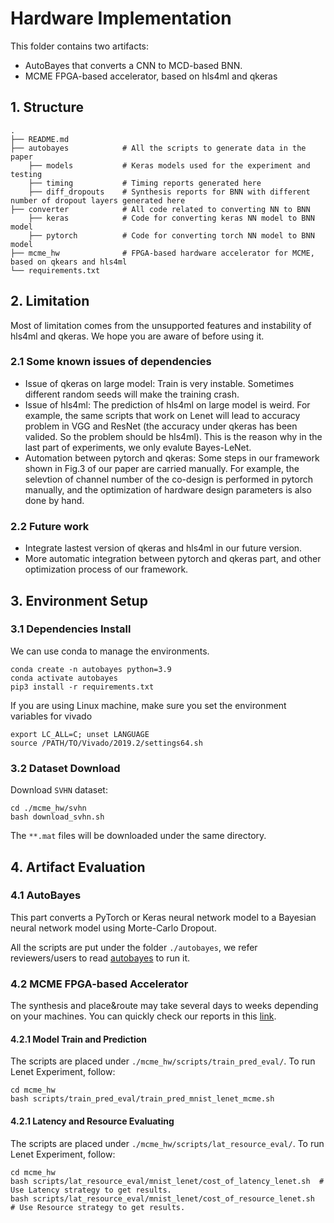 # Hardware Implementation

This folder contains two artifacts:
- AutoBayes that converts a CNN to MCD-based BNN. 
- MCME FPGA-based accelerator, based on hls4ml and qkeras

## 1. Structure

```
.
├── README.md
├── autobayes            # All the scripts to generate data in the paper
    ├── models           # Keras models used for the experiment and testing
    ├── timing           # Timing reports generated here
    ├── diff_dropouts    # Synthesis reports for BNN with different number of dropout layers generated here
├── converter            # All code related to converting NN to BNN
    ├── keras            # Code for converting keras NN model to BNN model
    ├── pytorch          # Code for converting torch NN model to BNN model
├── mcme_hw              # FPGA-based hardware accelerator for MCME, based on qkears and hls4ml 
└── requirements.txt        
```

## 2. Limitation
Most of limitation comes from the unsupported features and instability of hls4ml and qkeras. We hope you are aware of before using it. 

### 2.1 Some known issues of dependencies
- Issue of qkeras on large model: Train is very instable. Sometimes different random seeds will make the training crash.
- Issue of hls4ml: The prediction of hls4ml on large model is weird. For example, the same scripts that work on Lenet will lead to accuracy problem in VGG and ResNet (the accuracy under qkeras has been valided. So the problem should be hls4ml). This is the reason why in the last part of experiments, we only evalute Bayes-LeNet.
- Automation between pytorch and qkeras: Some steps in our framework shown in Fig.3 of our paper are carried manually. For example, the selevtion of channel number of the co-design is performed in pytorch manually, and the optimization of hardware design parameters is also done by hand.

### 2.2 Future work
- Integrate lastest version of qkeras and hls4ml in our future version.
- More automatic integration between pytorch and qkeras part, and other optimization process of our framework.

## 3. Environment Setup

### 3.1 Dependencies Install

We can use conda to manage the environments.
```
conda create -n autobayes python=3.9
conda activate autobayes
pip3 install -r requirements.txt
```
If you are using Linux machine, make sure you set the environment variables for vivado
```
export LC_ALL=C; unset LANGUAGE
source /PATH/TO/Vivado/2019.2/settings64.sh
```

### 3.2 Dataset Download

Download `SVHN` dataset: 
```
cd ./mcme_hw/svhn
bash download_svhn.sh
```
The `**.mat` files will be downloaded under the same directory.

## 4. Artifact Evaluation

### 4.1 AutoBayes

This part converts a PyTorch or Keras neural network model to a Bayesian neural network model using Morte-Carlo Dropout.

All the scripts are put under the folder `./autobayes`, we refer reviewers/users to read [autobayes](./experiment/README.md) to run it.

### 4.2 MCME FPGA-based Accelerator

The synthesis and place&route may take several days to weeks depending on your machines. You can quickly check our reports in this [link](https://drive.google.com/drive/folders/1ldXGsGuJGxp8IPaYSD3CTrNEn71reTME?usp=sharing).

#### 4.2.1 Model Train and Prediction
The scripts are placed under `./mcme_hw/scripts/train_pred_eval/`. To run Lenet Experiment, follow:
```
cd mcme_hw
bash scripts/train_pred_eval/train_pred_mnist_lenet_mcme.sh
```
#### 4.2.1 Latency and Resource Evaluating
The scripts are placed under `./mcme_hw/scripts/lat_resource_eval/`. To run Lenet Experiment, follow:
```
cd mcme_hw
bash scripts/lat_resource_eval/mnist_lenet/cost_of_latency_lenet.sh  # Use Latency strategy to get results.
bash scripts/lat_resource_eval/mnist_lenet/cost_of_resource_lenet.sh  # Use Resource strategy to get results.
```
